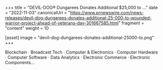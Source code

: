 +++
title = "DEVIL-DOG® Dungarees Donates Additional $25,000 to ..."
date = "2022-11-03"
canonicalUrl = "https://www.prnewswire.com/news-releases/devil-dog-dungarees-donates-additional-25-000-to-wounded-warrior-project-ahead-of-veterans-day-301667585.html"
fragment = "content"
weight = 10

[asset]
    image = "devil-dog-dungarees-donates-additional-25000-to.png"
+++

Blockchain · Broadcast Tech · Computer & Electronics · Computer Hardware · 
Computer Software · Data Analytics · Electronic Commerce · Electronic 
Components...
